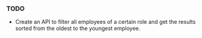 ### TODO
- Create an API to filter all employees of a certain role and get the results sorted from the oldest to the youngest employee.